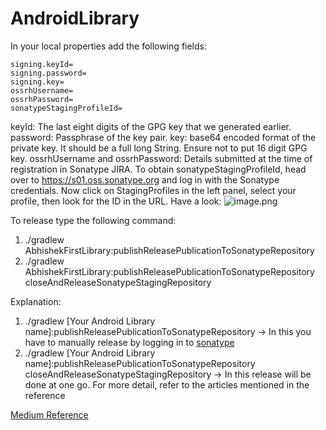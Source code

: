 # AndroidLibrary

In your local properties add the following fields:
```
signing.keyId=
signing.password=
signing.key=
ossrhUsername=
ossrhPassword=
sonatypeStagingProfileId=
```

keyId: The last eight digits of the GPG key that we generated earlier.
password: Passphrase of the key pair.
key: base64 encoded format of the private key. It should be a full long String. Ensure not to put 16 digit GPG key.
ossrhUsername and ossrhPassword: Details submitted at the time of registration in Sonatype JIRA.
To obtain sonatypeStagingProfileId, head over to https://s01.oss.sonatype.org and log in with the Sonatype credentials. Now click on StagingProfiles in the left panel, select your profile, then look for the ID in the URL. Have a look:
![image.png](imgage.png)

To release type the following command:
1. ./gradlew AbhishekFirstLibrary:publishReleasePublicationToSonatypeRepository
2. ./gradlew AbhishekFirstLibrary:publishReleasePublicationToSonatypeRepository closeAndReleaseSonatypeStagingRepository

Explanation:
1. ./gradlew [Your Android Library name]:publishReleasePublicationToSonatypeRepository -> In this you have to manually release by logging in to [sonatype](https://s01.oss.sonatype.org/#welcome)
2. ./gradlew [Your Android Library name]:publishReleasePublicationToSonatypeRepository closeAndReleaseSonatypeStagingRepository -> In this release will be done at one go.
For more detail, refer to the articles mentioned in the reference

[Medium Reference](https://betterprogramming.pub/how-to-create-and-publish-an-android-library-in-mavencentral-92397df94103)
